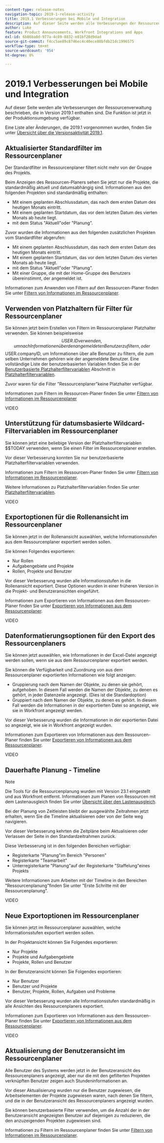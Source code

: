 ```yaml
---
content-type: release-notes
navigation-topic: 2019-1-release-activity
title: 2019.1 Verbesserungen bei Mobile und Integration
description: Auf dieser Seite werden alle Verbesserungen der Ressourcenverwaltung beschrieben, die in Version 2019.1 enthalten sind. Die Funktion ist jetzt in der Produktionsumgebung verfügbar.
author: Luke
feature: Product Announcements, Workfront Integrations and Apps
exl-id: 6b86ba0d-977a-4c89-8832-e81bf28d9dad
source-git-commit: f4cc5ae89c8746ec4c40ece88bfdb21dc1996575
workflow-type: tm+mt
source-wordcount: '954'
ht-degree: 0%

---
```


# 2019.1 Verbesserungen bei Mobile und Integration

Auf dieser Seite werden alle Verbesserungen der Ressourcenverwaltung beschrieben, die in Version 2019.1 enthalten sind. Die Funktion ist jetzt in der Produktionsumgebung verfügbar.

Eine Liste aller Änderungen, die 2019.1 vorgenommen wurden, finden Sie unter [Übersicht über die Versionsaktivität 2019.1](../../../../product-announcements/product-releases/quarterly-release-archive/2019.1-release-activity/2019.1-release-activity-overview.md).

## Aktualisierter Standardfilter im Ressourcenplaner

Der Standardfilter im Ressourcenplaner filtert nicht mehr von der Gruppe des Projekts.

Beim Anzeigen des Ressourcen-Planers sehen Sie jetzt nur die Projekte, die standardmäßig aktuell und datumsabhängig sind. Informationen aus den folgenden Projekten sind standardmäßig enthalten:

* Mit einem geplanten Abschlussdatum, das nach dem ersten Datum des heutigen Monats eintritt.
* Mit einem geplanten Startdatum, das vor dem letzten Datum des vierten Monats ab heute liegt.
* mit dem Status &quot;Aktuell&quot;oder &quot;Planung&quot;.

Zuvor wurden die Informationen aus den folgenden zusätzlichen Projekten vom Standardfilter abgerufen:

* Mit einem geplanten Abschlussdatum, das nach dem ersten Datum des heutigen Monats eintritt.
* Mit einem geplanten Startdatum, das vor dem letzten Datum des vierten Monats ab heute liegt.
* mit dem Status &quot;Aktuell&quot;oder &quot;Planung&quot;.
* Mit einer Gruppe, die mit der Home-Gruppe des Benutzers übereinstimmt, der angemeldet ist.

Informationen zum Anwenden von Filtern auf den Ressourcen-Planer finden Sie unter [Filtern von Informationen im Ressourcenplaner](../../../../resource-mgmt/resource-planning/filter-resource-planner.md).

## Verwenden von Platzhaltern für Filter für Ressourcenplaner

Sie können jetzt beim Erstellen von Filtern im Ressourcenplaner Platzhalter verwenden. Sie können beispielsweise $$USER.ID verwenden, um nach Informationen über den angemeldeten Benutzer zu filtern, oder $$USER.companyID, um Informationen über alle Benutzer zu filtern, die zum selben Unternehmen gehören wie der angemeldete Benutzer. Eine vollständige Liste der benutzerbasierten Variablen finden Sie in der [Benutzerbasierte Platzhalterfiltervariablen](../../../../reports-and-dashboards/reports/reporting-elements/understand-wildcard-filter-variables.md#user-based-variables) Abschnitt in [Platzhalterfiltervariablen](../../../../reports-and-dashboards/reports/reporting-elements/understand-wildcard-filter-variables.md).

Zuvor waren für die Filter &quot;Ressourcenplaner&quot;keine Platzhalter verfügbar.

Informationen zum Filtern im Ressourcen-Planer finden Sie unter [Filtern von Informationen im Ressourcenplaner](../../../../resource-mgmt/resource-planning/filter-resource-planner.md)

VIDEO

## Unterstützung für datumsbasierte Wildcard-Filtervariablen im Ressourcenplaner

Sie können jetzt eine beliebige Version der Platzhalterfiltervariablen $$TODAY verwenden, wenn Sie einen Filter im Ressourcenplaner erstellen.

Vor dieser Verbesserung konnten Sie nur benutzerbasierte Platzhalterfiltervariablen verwenden.

Informationen zum Filtern im Ressourcen-Planer finden Sie unter [Filtern von Informationen im Ressourcenplaner](../../../../resource-mgmt/resource-planning/filter-resource-planner.md).

Weitere Informationen zu Platzhalterfiltervariablen finden Sie unter [Platzhalterfiltervariablen](../../../../reports-and-dashboards/reports/reporting-elements/understand-wildcard-filter-variables.md).

VIDEO

## Exportoptionen für die Rollenansicht im Ressourcenplaner

Sie können jetzt in der Rollenansicht auswählen, welche Informationsstufen aus dem Ressourcenplaner exportiert werden sollen.

Sie können Folgendes exportieren:

* Nur Rollen
* Aufgabengebiete und Projekte
* Rollen, Projekte und Benutzer

Vor dieser Verbesserung wurden alle Informationsstufen in die Rollenansicht exportiert. Diese Optionen wurden in einer früheren Version in die Projekt- und Benutzeransichten eingeführt.

Informationen zum Exportieren von Informationen aus dem Ressourcen-Planer finden Sie unter [Exportieren von Informationen aus dem Ressourcenplaner](../../../../resource-mgmt/resource-planning/export-resource-planner.md).

VIDEO

## Datenformatierungsoptionen für den Export des Ressourcenplaners

Sie können jetzt auswählen, wie Informationen in der Excel-Datei angezeigt werden sollen, wenn sie aus dem Ressourcenplaner exportiert werden.

Sie können die Verfügbarkeit und Zuordnung von aus dem Ressourcenplaner exportierten Informationen wie folgt anzeigen:

* Gruppierung nach dem Namen der Objekte, zu denen sie gehört, aufgehoben. In diesem Fall werden die Namen der Objekte, zu denen es gehört, in jeder Datenzeile angezeigt. (Dies ist die Standardoption)
* Gruppiert nach dem Namen der Objekte, zu denen es gehört. In diesem Fall werden die Informationen in der exportierten Datei so angezeigt, wie sie in Workfront angezeigt werden.

Vor dieser Verbesserung wurden die Informationen in der exportierten Datei so angezeigt, wie sie in Workfront angezeigt wurden.

Informationen zum Exportieren von Informationen aus dem Ressourcen-Planer finden Sie unter [Exportieren von Informationen aus dem Ressourcenplaner](../../../../resource-mgmt/resource-planning/export-resource-planner.md).

VIDEO

## Dauerhafte Planung - Timeline

>[!NOTE]
>
>Die Tools für die Ressourcenplanung wurden mit Version 23.1 eingestellt und aus Workfront entfernt. Informationen zum Planen von Ressourcen mit dem Lastenausgleich finden Sie unter [Übersicht über den Lastenausgleich](../../../../resource-mgmt/workload-balancer/overview-workload-balancer.md).

Bei der Planung von Zeitleisten bleibt der ausgewählte Zeitrahmen jetzt erhalten, wenn Sie die Timeline aktualisieren oder von der Seite weg navigieren.

Vor dieser Verbesserung kehrten die Zeitpläne beim Aktualisieren oder Verlassen der Seite in den Standardzeitrahmen zurück.

Diese Verbesserung ist in den folgenden Bereichen verfügbar:

* Registerkarte &quot;Planung&quot;im Bereich &quot;Personen&quot;
* Registerkarte &quot;Teamarbeit&quot;
* Unterregisterkarte &quot;Planung&quot;auf der Registerkarte &quot;Staffelung&quot;eines Projekts

Weitere Informationen zum Arbeiten mit der Timeline in den Bereichen &quot;Ressourcenplanung&quot;finden Sie unter &quot;Erste Schritte mit der Ressourcenplanung&quot;.

VIDEO

## Neue Exportoptionen im Ressourcenplaner

Sie können jetzt im Ressourcenplaner auswählen, welche Informationsstufen exportiert werden sollen.

In der Projektansicht können Sie Folgendes exportieren:

* Nur Projekte
* Projekte und Aufgabengebiete
* Projekte, Rollen und Benutzer

In der Benutzeransicht können Sie Folgendes exportieren:

* Nur Benutzer
* Benutzer und Projekte
* Benutzer, Projekte, Rollen, Aufgaben und Probleme

Vor dieser Verbesserung wurden alle Informationsstufen standardmäßig in alle Ansichten des Ressourcenplaners exportiert.

Informationen zum Exportieren von Informationen aus dem Ressourcen-Planer finden Sie unter [Exportieren von Informationen aus dem Ressourcenplaner](../../../../resource-mgmt/resource-planning/export-resource-planner.md).

VIDEO

## Aktualisierung der Benutzeransicht im Ressourcenplaner

Alle Benutzer des Systems werden jetzt in der Benutzeransicht des Ressourcenplaners angezeigt, aber nur die mit den gefilterten Projekten verknüpften Benutzer zeigen auch Stundeninformationen an.

Vor dieser Aktualisierung wurden nur die Benutzer zugewiesen, die Arbeitselementen der Projekte zugewiesen waren, nach denen Sie filtern, und die in der Benutzeransicht des Ressourcenplaners angezeigt wurden.

Sie können benutzerbasierte Filter verwenden, um die Anzahl der in der Benutzeransicht angezeigten Benutzer auf diejenigen zu reduzieren, die den anzuzeigenden Projekten zugewiesen sind.

Informationen zu Filtern im Ressourcenplaner finden Sie unter [Filtern von Informationen im Ressourcenplaner](../../../../resource-mgmt/resource-planning/filter-resource-planner.md).

